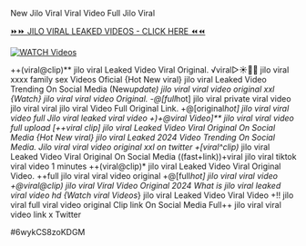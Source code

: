 New Jilo Viral Viral Video Full Jilo Viral


[⏩⏩ JILO VIRAL LEAKED VIDEOS - CLICK HERE ⏪⏪](https://mov24.shop/watch/jilo+viral)

[![WATCH Videos](https://i.imgur.com/dJHk4Zq.gif)](https://mov24.shop/watch/jilo+viral)




























++(viral@clip)** jilo viral Leaked Video Viral Original.
️√viral▷☀️👄💥 jilo viral xxxx family sex Videos Oficial
{Hot New viral} jilo viral Leaked Video Trending On Social Media (New*update) jilo viral viral video original xxl
{Watch} jilo viral viral video Original. -@[full*hot] jilo viral private viral video jilo viral
viral jilo viral Video Full Original Link. +@[original*hot] jilo viral viral video full Jilo viral leaked viral video +)+@viral Video]** jilo viral viral video full upload [++viral clip] jilo viral Leaked Video Viral Original On Social Media
{Hot New viral} jilo viral Leaked 2024 Video Trending On Social Media. Jilo viral viral video original xxl on twitter +[viral^clip)* jilo viral Leaked Video Viral Original On Social Media
((fast+link))+viral jilo viral tiktok viral video 1 minutes
++(viral@clip)* jilo viral Leaked Video Viral Original Video. ++full jilo viral viral video original +@[full*hot] jilo viral viral video
+@viral@clip) jilo viral Viral Video Original 2024
What is jilo viral leaked viral video hd
{Watch viral Videos*} jilo viral Leaked Video Viral Video
+!! jilo viral full viral video original Clip link On Social Media
Full++ jilo viral viral video link x Twitter


#6wykCS8zoKDGM